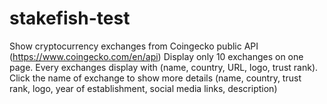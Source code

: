 # stakefish-test

Show cryptocurrency exchanges from Coingecko public API (https://www.coingecko.com/en/api)
Display only 10 exchanges on one page.
Every exchanges display with (name, country, URL, logo, trust rank).
Click the name of exchange to show more details (name, country, trust rank, logo, year of establishment, social media links, description)
